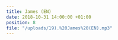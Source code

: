 ```yaml
---
title: James (EN)
date: 2018-10-31 14:00:00 +01:00
position: 8
file: "/uploads/19).%20James%20(EN).mp3"
---
```


